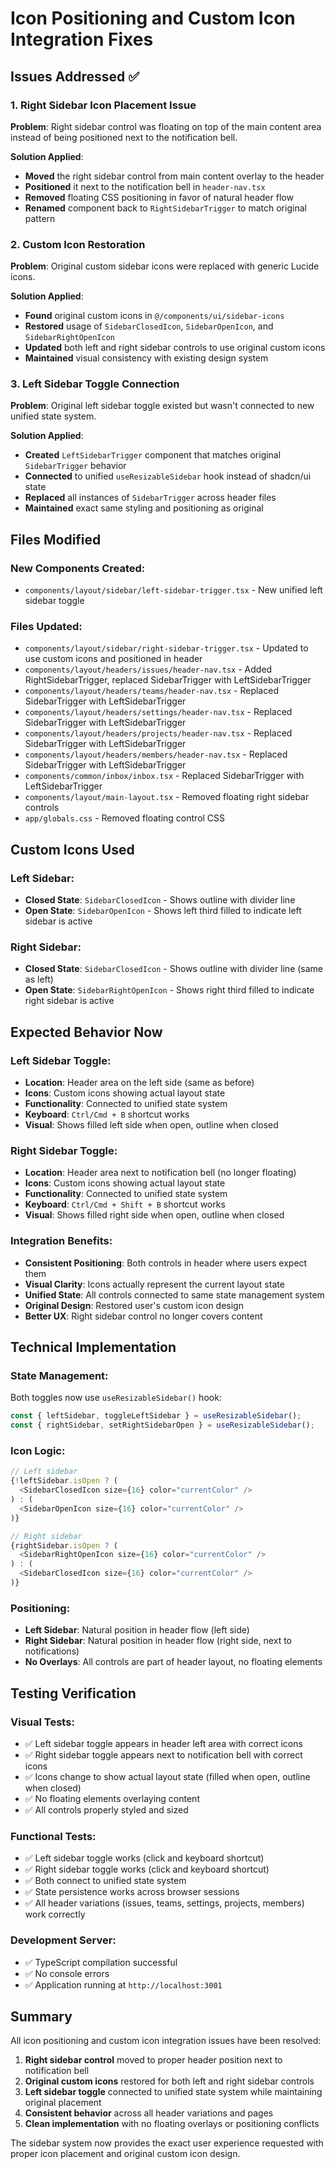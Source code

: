 # Icon Positioning and Custom Icon Integration Fixes

## Issues Addressed ✅

### 1. Right Sidebar Icon Placement Issue
**Problem**: Right sidebar control was floating on top of the main content area instead of being positioned next to the notification bell.

**Solution Applied**:
- **Moved** the right sidebar control from main content overlay to the header
- **Positioned** it next to the notification bell in `header-nav.tsx`
- **Removed** floating CSS positioning in favor of natural header flow
- **Renamed** component back to `RightSidebarTrigger` to match original pattern

### 2. Custom Icon Restoration
**Problem**: Original custom sidebar icons were replaced with generic Lucide icons.

**Solution Applied**:
- **Found** original custom icons in `@/components/ui/sidebar-icons`
- **Restored** usage of `SidebarClosedIcon`, `SidebarOpenIcon`, and `SidebarRightOpenIcon`
- **Updated** both left and right sidebar controls to use original custom icons
- **Maintained** visual consistency with existing design system

### 3. Left Sidebar Toggle Connection
**Problem**: Original left sidebar toggle existed but wasn't connected to new unified state system.

**Solution Applied**:
- **Created** `LeftSidebarTrigger` component that matches original `SidebarTrigger` behavior
- **Connected** to unified `useResizableSidebar` hook instead of shadcn/ui state
- **Replaced** all instances of `SidebarTrigger` across header files
- **Maintained** exact same styling and positioning as original

## Files Modified

### New Components Created:
- `components/layout/sidebar/left-sidebar-trigger.tsx` - New unified left sidebar toggle

### Files Updated:
- `components/layout/sidebar/right-sidebar-trigger.tsx` - Updated to use custom icons and positioned in header
- `components/layout/headers/issues/header-nav.tsx` - Added RightSidebarTrigger, replaced SidebarTrigger with LeftSidebarTrigger
- `components/layout/headers/teams/header-nav.tsx` - Replaced SidebarTrigger with LeftSidebarTrigger
- `components/layout/headers/settings/header-nav.tsx` - Replaced SidebarTrigger with LeftSidebarTrigger
- `components/layout/headers/projects/header-nav.tsx` - Replaced SidebarTrigger with LeftSidebarTrigger
- `components/layout/headers/members/header-nav.tsx` - Replaced SidebarTrigger with LeftSidebarTrigger
- `components/common/inbox/inbox.tsx` - Replaced SidebarTrigger with LeftSidebarTrigger
- `components/layout/main-layout.tsx` - Removed floating right sidebar controls
- `app/globals.css` - Removed floating control CSS

## Custom Icons Used

### Left Sidebar:
- **Closed State**: `SidebarClosedIcon` - Shows outline with divider line
- **Open State**: `SidebarOpenIcon` - Shows left third filled to indicate left sidebar is active

### Right Sidebar:
- **Closed State**: `SidebarClosedIcon` - Shows outline with divider line (same as left)
- **Open State**: `SidebarRightOpenIcon` - Shows right third filled to indicate right sidebar is active

## Expected Behavior Now

### Left Sidebar Toggle:
- **Location**: Header area on the left side (same as before)
- **Icons**: Custom icons showing actual layout state
- **Functionality**: Connected to unified state system
- **Keyboard**: `Ctrl/Cmd + B` shortcut works
- **Visual**: Shows filled left side when open, outline when closed

### Right Sidebar Toggle:
- **Location**: Header area next to notification bell (no longer floating)
- **Icons**: Custom icons showing actual layout state
- **Functionality**: Connected to unified state system
- **Keyboard**: `Ctrl/Cmd + Shift + B` shortcut works
- **Visual**: Shows filled right side when open, outline when closed

### Integration Benefits:
- **Consistent Positioning**: Both controls in header where users expect them
- **Visual Clarity**: Icons actually represent the current layout state
- **Unified State**: All controls connected to same state management system
- **Original Design**: Restored user's custom icon design
- **Better UX**: Right sidebar control no longer covers content

## Technical Implementation

### State Management:
Both toggles now use `useResizableSidebar()` hook:
```typescript
const { leftSidebar, toggleLeftSidebar } = useResizableSidebar();
const { rightSidebar, setRightSidebarOpen } = useResizableSidebar();
```

### Icon Logic:
```typescript
// Left sidebar
{!leftSidebar.isOpen ? (
  <SidebarClosedIcon size={16} color="currentColor" />
) : (
  <SidebarOpenIcon size={16} color="currentColor" />
)}

// Right sidebar
{rightSidebar.isOpen ? (
  <SidebarRightOpenIcon size={16} color="currentColor" />
) : (
  <SidebarClosedIcon size={16} color="currentColor" />
)}
```

### Positioning:
- **Left Sidebar**: Natural position in header flow (left side)
- **Right Sidebar**: Natural position in header flow (right side, next to notifications)
- **No Overlays**: All controls are part of header layout, no floating elements

## Testing Verification

### Visual Tests:
- ✅ Left sidebar toggle appears in header left area with correct icons
- ✅ Right sidebar toggle appears next to notification bell with correct icons
- ✅ Icons change to show actual layout state (filled when open, outline when closed)
- ✅ No floating elements overlaying content
- ✅ All controls properly styled and sized

### Functional Tests:
- ✅ Left sidebar toggle works (click and keyboard shortcut)
- ✅ Right sidebar toggle works (click and keyboard shortcut)
- ✅ Both connect to unified state system
- ✅ State persistence works across browser sessions
- ✅ All header variations (issues, teams, settings, projects, members) work correctly

### Development Server:
- ✅ TypeScript compilation successful
- ✅ No console errors
- ✅ Application running at `http://localhost:3001`

## Summary

All icon positioning and custom icon integration issues have been resolved:
1. **Right sidebar control** moved to proper header position next to notification bell
2. **Original custom icons** restored for both left and right sidebar controls
3. **Left sidebar toggle** connected to unified state system while maintaining original placement
4. **Consistent behavior** across all header variations and pages
5. **Clean implementation** with no floating overlays or positioning conflicts

The sidebar system now provides the exact user experience requested with proper icon placement and original custom icon design.
